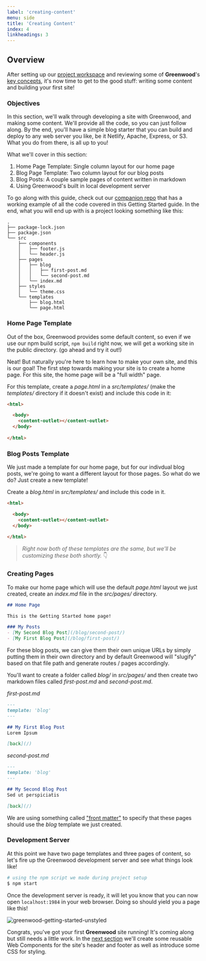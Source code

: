 ```yaml
---
label: 'creating-content'
menu: side
title: 'Creating Content'
index: 4
linkheadings: 3
---
```


## Overview
After setting up our [project workspace](/getting-started/project-setup/) and reviewing some of **Greenwood**'s [key concepts](/getting-started/key-concepts/), it's now time to get to the good stuff: writing some content and building your first site!

### Objectives
In this section, we'll walk through developing a site with Greenwood, and making some content.  We'll provide all the code, so you can just follow along.  By the end, you'll have a simple blog starter that you can build and deploy to any web server you like, be it Netlify, Apache, Express, or S3.  What you do from there, is all up to you!

What we'll cover in this section:

1. Home Page Template: Single column layout for our home page
1. Blog Page Template: Two column layout for our blog posts
1. Blog Posts: A couple sample pages of content written in markdown
1. Using Greenwood's built in local development server

To go along with this guide, check out our [companion repo](https://github.com/ProjectEvergreen/greenwood-getting-started) that has a working example of all the code covered in this Getting Started guide.  In the end, what you will end up with is a project looking something like this:
``` shell
.
├── package-lock.json
├── package.json
└── src
    ├── components
    │   ├── footer.js
    │   └── header.js
    ├── pages
    │   ├── blog
    │   │   ├── first-post.md
    │   │   └── second-post.md
    │   └── index.md
    ├── styles
    │   └── theme.css
    └── templates
        ├── blog.html
        └── page.html
```

### Home Page Template
Out of the box, Greenwood provides some default content, so even if we use our npm build script, `npm build` right now, we will get a working site in the public directory.  (go ahead and try it out!)


Neat!  But naturally you're here to learn how to make your own site, and this is our goal!  The first step towards making your site is to create a home page.  For this site, the home page will be a "full width" page.

For this template, create a _page.html_ in a _src/templates/_ (make the _templates/_ directory if it doesn't exist) and include this code in it:

```html
<html>

  <body>
    <content-outlet></content-outlet>
  </body>
  
</html>
```

### Blog Posts Template
We just made a template for our home page, but for our indivdual blog posts, we're going to want a different layout for those pages.  So what do we do?   Just create a new template!

Create a _blog.html_ in _src/templates/_ and include this code in it.
```html
<html>

  <body>
    <content-outlet></content-outlet>
  </body>
  
</html>
```

> _Right now both of these templates are the same, but we'll be customizing these both shortly._  👇

### Creating Pages
To make our home page which will use the default _page.html_ layout we just created, create an _index.md_ file in the _src/pages/_ directory.

```md
## Home Page

This is the Getting Started home page!

### My Posts
- [My Second Blog Post](/blog/second-post/)
- [My First Blog Post](/blog/first-post/)
```


For these blog posts, we can give them their own unique URLs by simply putting them in their own directory and by default Greenwood will "slugify" based on that file path and generate routes / pages accordingly.

You'll want to create a folder called _blog/_ in _src/pages/_ and then create two markdown files called _first-post.md_ and _second-post.md_.

_first-post.md_
```md
---
template: 'blog'
---

## My First Blog Post
Lorem Ipsum

[back](/)
```

_second-post.md_
```md
---
template: 'blog'
---

## My Second Blog Post
Sed ut perspiciatis

[back](/)
```

We are using something called ["front matter"](/docs/front-matter) to specify that these pages should use the _blog_ template we just created.

### Development Server
At this point we have two page templates and three pages of content, so let's fire up the Greenwood development server and see what things look like!

```bash
# using the npm script we made during project setup
$ npm start
```

Once the development server is ready, it will let you know that you can now open `localhost:1984` in your web browser.  Doing so should yield you a page like this!

![greenwood-getting-started-unstyled](/assets/getting-started-repo-unstyled-partial.png)


Congrats, you've got your first **Greenwood** site running!  It's coming along but still needs a little work.  In the [next section](/getting-started/branding/) we'll create some reusable Web Components for the site's header and footer as well as introduce some CSS for styling.